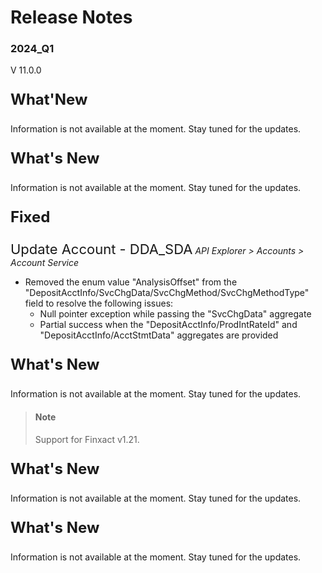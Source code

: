 # Release Notes 
### 2024_Q1
V 11.0.0
<!-- 
type: tab 
titles: Premier, Precision, Signature, Cleartouch, Finxact, DNA
-->


<p style="font-size: 24px; font-weight: bold;">What'New </p>
Information is not available at the moment. Stay tuned for the updates.

<!-- type: tab -->
<p style="font-size: 24px; font-weight: bold;">What's New </p>
Information is not available at the moment. Stay tuned for the updates.

<!-- type: tab -->
<p style="font-size: 24px; font-weight: bold;">Fixed </p>

<span style="font-size: 22px; ">Update Account - DDA_SDA</span> *API Explorer > Accounts > Account Service*


- Removed the enum value "AnalysisOffset" from the "DepositAcctInfo/SvcChgData/SvcChgMethod/SvcChgMethodType" field to resolve the following issues:
    - Null pointer exception while passing the "SvcChgData" aggregate
    - Partial success when the "DepositAcctInfo/ProdIntRateId" and "DepositAcctInfo/AcctStmtData" aggregates are provided


<!-- type: tab -->
<p style="font-size: 24px; font-weight: bold;">What's New </p>
Information is not available at the moment. Stay tuned for the updates.

<!-- type: tab -->
> #### Note
> Support for Finxact v1.21.
> 
<p style="font-size: 24px; font-weight: bold;">What's New </p>
Information is not available at the moment. Stay tuned for the updates.

<!-- type: tab -->
<p style="font-size: 24px; font-weight: bold;">What's New </p>
Information is not available at the moment. Stay tuned for the updates.

<!-- type: tab-end -->

